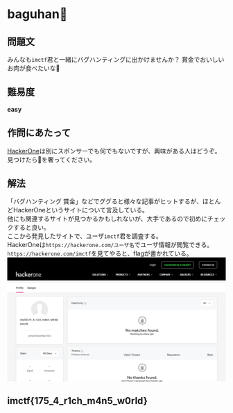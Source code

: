 # baguhan💸

## 問題文
みんなも`imctf`君と一緒にバグハンティングに出かけませんか？ 賞金でおいしいお肉が食べたいな🍖  

## 難易度
**easy**  

## 作問にあたって
[HackerOne](https://www.hackerone.com/)は別にスポンサーでも何でもないですが、興味がある人はどうぞ。  
見つけたら🍖を奢ってください。  

## 解法
「バグハンティング 賞金」などでググると様々な記事がヒットするが、ほとんどHackerOneというサイトについて言及している。  
他にも関連するサイトが見つかるかもしれないが、大手であるので初めにチェックすると良い。  
ここから発見したサイトで、ユーザ`imctf`君を調査する。  
HackerOneは`https://hackerone.com/ユーザ名`でユーザ情報が閲覧できる。  
`https://hackerone.com/imctf`を見てやると、flagが書かれている。  
![flag.png](images/flag.png)  

## imctf{175_4_r1ch_m4n5_w0rld} 
